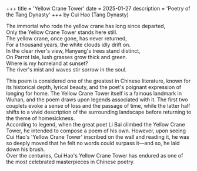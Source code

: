 +++
title = 'Yellow Crane Tower'
date = 2025-01-27
description = 'Poetry of the Tang Dynasty'
+++
by Cui Hao (Tang Dynasty)

The immortal who rode the yellow crane has long since departed,<br>
Only the Yellow Crane Tower stands here still.<br>
The yellow crane, once gone, has never returned,<br>
For a thousand years, the white clouds idly drift on.<br>
In the clear river's view, Hanyang's trees stand distinct,<br>
On Parrot Isle, lush grasses grow thick and green.<br>
Where is my homeland at sunset?<br>
The river's mist and waves stir sorrow in the soul.<br>


This poem is considered one of the greatest in Chinese literature, known for its historical depth, lyrical beauty, and the poet's poignant expression of longing for home. The Yellow Crane Tower itself is a famous landmark in Wuhan, and the poem draws upon legends associated with it. The first two couplets evoke a sense of loss and the passage of time, while the latter half shifts to a vivid description of the surrounding landscape before returning to the theme of homesickness.<br>
According to legend, when the great poet Li Bai climbed the Yellow Crane Tower, he intended to compose a poem of his own. However, upon seeing Cui Hao's 'Yellow Crane Tower' inscribed on the wall and reading it, he was so deeply moved that he felt no words could surpass it—and so, he laid down his brush.<br>
Over the centuries, Cui Hao's Yellow Crane Tower has endured as one of the most celebrated masterpieces in Chinese poetry.
